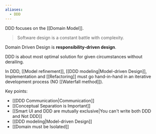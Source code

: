 ```yaml
---
aliases:
  - DDD
---
```

DDD focuses on the [[Domain Model]].

> Software design is a constant battle with complexity.

Domain Driven Design is **responsibility-driven design**.

DDD is about most optimal solution for given circumstances without derailing.

In DDD, [[Model refinement]], [[DDD modeling|Model-driven Design]], Implementation and [[Refactoring]] must go hand-in-hand in an iterative development process (NO [[Waterfall method]]).

Key points:
- [[DDD Communication|Communication]]
- [[Conceptual Separation is Important]]
- [[Smart UI and DDD are mutually exclusive|You can't write both DDD and Not DDD]]
- [[DDD modeling|Model-driven Design]]
- [[Domain must be Isolated]]
